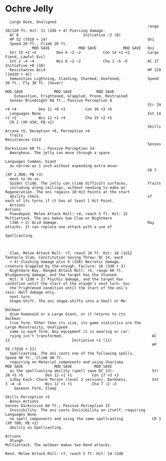 # Ochre Jelly

      Large Ooze, Unaligned
                                                                    range 30/120 ft. Hit: 11 (2d6 + 4) Piercing damage.
      AC 8                             Initiative −2 (8)
      HP 52 (7d10 + 14)                                             Oni
      Speed 20 ft., Climb 20 ft.
                MOD SAVE             MOD SAVE            MOD SAVE   Oni
      Str 15 +2 +2         Dex 6 −2 −2          Con 14 +2 +2        Large Fiend, Lawful Evil
      Int 2 −4 −4          Wis 6 −2 −2          Cha 1 −5 −5         AC 17                              Initiative +0 (10)
      Resistances Acid                                              HP 119 (14d10 + 42)
      Immunities Lightning, Slashing; Charmed, Deafened,            Speed 30 ft., Fly 30 ft. (hover)
                                                                              MOD SAVE              MOD SAVE           MOD SAVE
        Exhaustion, Frightened, Grappled, Prone, Restrained
      Senses Blindsight 60 ft.; Passive Perception 8
                                                                    Str 19 +4 +4          Dex 11 +0 +3         Con 16 +3 +6
      Languages None                                                Int 14 +2 +2          Wis 12 +1 +4         Cha 15 +2 +5
      CR 2 (XP 450; PB +2)
                                                                    Skills Arcana +5, Deception +8, Perception +4
      Traits                                                        Resistances Cold
                                                                    Senses Darkvision 60 ft.; Passive Perception 14
      Amorphous. The jelly can move through a space
                                                                    Languages Common, Giant
      as narrow as 1 inch without expending extra move-
                                                                    CR 7 (XP 2,900; PB +3)
      ment to do so.
      Spider Climb. The jelly can climb difficult surfaces,         Traits
      including along ceilings, without needing to make an          Regeneration. The oni regains 10 Hit Points at the start
      ability check.                                                of each of its turns if it has at least 1 Hit Point.
      Actions                                                       Actions
      Pseudopod. Melee Attack Roll: +4, reach 5 ft. Hit: 12         Multiattack. The oni makes two Claw or Nightmare
      (3d6 + 2) Acid damage.                                        Ray attacks. It can replace one attack with a use of
                                                                    Spellcasting.



      Claw. Melee Attack Roll: +7, reach 10 ft. Hit: 10 (1d12         Tentacle Slam. Constitution Saving Throw: DC 14, each
      + 4) Slashing damage plus 9 (2d8) Necrotic damage.              creature Grappled by the otyugh. Failure: 16 (3d8 + 3)
      Nightmare Ray. Ranged Attack Roll: +5, range 60 ft.             Bludgeoning damage, and the target has the Stunned
      Hit: 9 (2d6 + 2) Psychic damage, and the target has             condition until the start of the otyugh’s next turn. Suc-
      the Frightened condition until the start of the oni’s           cess: Half damage only.
      next turn.
      Shape-Shift. The oni shape-shifts into a Small or Me-
                                                                      Owlbear
      dium Humanoid or a Large Giant, or it returns to its            Owlbear
      true form. Other than its size, its game statistics are the     Large Monstrosity, Unaligned
      same in each form. Any equipment it is wearing or car-
      rying isn’t transformed.                                        AC 13                            Initiative +1 (11)
                                                                      HP 59 (7d10 + 21)
      Spellcasting. The oni casts one of the following spells,        Speed 40 ft., Climb 40 ft.
      requiring no Material components and using Charisma                       MOD SAVE              MOD SAVE          MOD SAVE
      as the spellcasting ability (spell save DC 13):                 Str 20 +5 +5          Dex 12 +1 +1         Con 17 +3 +3
      1/Day Each: Charm Person (level 2 version), Darkness,           Int 3 −4 −4           Wis 12 +1 +1         Cha 7 −2 −2
        Gaseous Form, Sleep
                                                                      Skills Perception +5
      Bonus Actions                                                   Senses Darkvision 60 ft.; Passive Perception 15
      Invisibility. The oni casts Invisibility on itself, requiring   Languages None
      no spell components and using the same spellcasting             CR 3 (XP 700; PB +2)
      ability as Spellcasting.
                                                                      Actions
      Otyugh                                                          Multiattack. The owlbear makes two Rend attacks.
                                                                      Rend. Melee Attack Roll: +7, reach 5 ft. Hit: 14 (2d8
